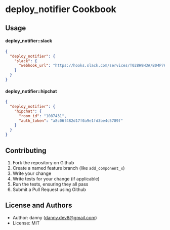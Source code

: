 deploy_notifier Cookbook
========================



Usage
-----
#### deploy_notifier::slack

```json
{
  "deploy_notifier": {
    "slack": {
      "webhook_url": "https://hooks.slack.com/services/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"
    }
  }
}
```

#### deploy_notifier::hipchat

```json
{
  "deploy_notifier": {
    "hipchat": {
      "room_id": "1087431",
      "auth_token": "a8c06f482d17f0a9e1fd3be4c5789f"
    }
  }
}
```

Contributing
------------
1. Fork the repository on Github
2. Create a named feature branch (like `add_component_x`)
3. Write your change
4. Write tests for your change (if applicable)
5. Run the tests, ensuring they all pass
6. Submit a Pull Request using Github

License and Authors
-------------------
* Author: danny (danny.dev8@gmail.com)
* License: MIT
